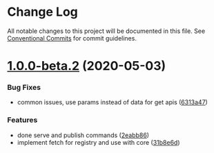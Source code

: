 # Change Log

All notable changes to this project will be documented in this file.
See [Conventional Commits](https://conventionalcommits.org) for commit guidelines.

# [1.0.0-beta.2](https://github.com/lamhieu-vk/nuz/compare/v0.2.4...v1.0.0-beta.2) (2020-05-03)


### Bug Fixes

* common issues, use params instead of data for get apis ([6313a47](https://github.com/lamhieu-vk/nuz/commit/6313a4765b1808e708bf5e50738240a060b2581e))


### Features

* done serve and publish commands ([2eabb86](https://github.com/lamhieu-vk/nuz/commit/2eabb860e0f0d6f72d825b255c72bd2abdd65f82))
* implement fetch for registry and use with core ([31b8e6d](https://github.com/lamhieu-vk/nuz/commit/31b8e6dce41ffbc3d79cd061491d597000454bff))
